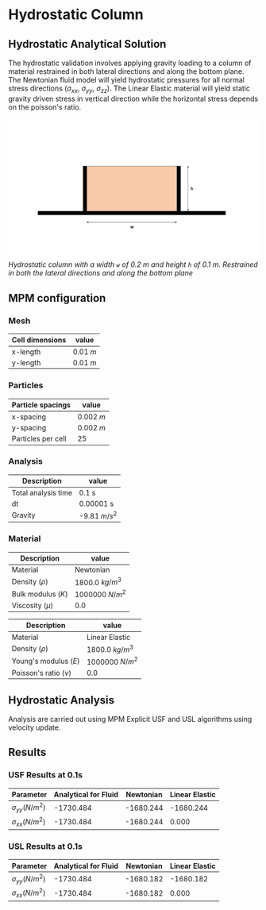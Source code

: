 # Hydrostatic Column



## Hydrostatic Analytical Solution

The hydrostatic validation involves applying gravity loading to a column of material restrained in both lateral directions and along the bottom plane. The Newtonian fluid model will yield hydrostatic pressures for all normal stress directions ($\sigma_{xx}$, $\sigma_{yy}$, $\sigma_{zz}$). The Linear Elastic material will yield static gravity driven stress in vertical direction while the horizontal stress depends on the poisson's ratio.


![hydrostatic column](hydrostatic-column.png)
*Hydrostatic column with a width `w` of 0.2 m and height `h` of 0.1 m. Restrained in both the lateral directions and along the bottom plane*


## MPM configuration

### Mesh

|Cell dimensions	| value		|
|-----------------------|---------------|
|x-length 		| 0.01 $m$ 	|
|y-length 		| 0.01 $m$ 	|

### Particles

|Particle spacings	| value		|
|-----------------------|---------------|
|x-spacing 		| 0.002 $m$ 	|
|y-spacing 		| 0.002 $m$ 	|
|Particles per cell |  25  |


### Analysis

|Description		| value		|
|-----------------------|---------------|
|Total analysis time 	| 0.1 s		|
|dt                     | 0.00001 s |
|Gravity		| -9.81 $m/s^2$		|

### Material

|Description		| value		|
|-----------------------|---------------|
|Material	                          | Newtonian |
|Density ($\rho$) 		              | 1800.0 $kg/m^3$ |
|Bulk modulus ($K$)	                  | 1000000 $N/m^2$	|
|Viscosity ($\mu$)                    |  0.0     |

|Description		| value		|
|-----------------------|---------------|
|Material	                          | Linear Elastic |
|Density ($\rho$) 		              | 1800.0 $kg/m^3$ |
|Young's modulus ($E$)	              | 1000000 $N/m^2$	|
|Poisson's ratio ($\nu$)              |  0.0     |

## Hydrostatic Analysis

Analysis are carried out using MPM Explicit USF and USL algorithms using velocity update.

## Results

### USF Results at 0.1s

| Parameter				| Analytical for Fluid	| Newtonian	| Linear Elastic 	|
|-----------------------|---------------|---------------|---------------|
|$\sigma_{yy} (N/m^2)$			| -1730.484		| -1680.244	| -1680.244 |
|$\sigma_{xx} (N/m^2)$          | -1730.484		| -1680.244	|     0.000|



### USL Results at 0.1s


| Parameter				| Analytical for Fluid	| Newtonian	| Linear Elastic 	|
|---------------------------------------|---------------|---------------|---------------|
|$\sigma_{yy} (N/m^2)$			| -1730.484		| -1680.182	| -1680.182  |
|$\sigma_{xx} (N/m^2)$          | -1730.484		| -1680.182	| 	  0.000 |

